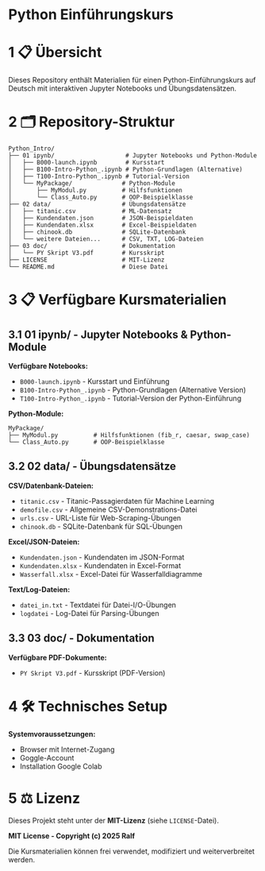 
# Python Einführungskurs

# 1 📋 Übersicht

Dieses Repository enthält Materialien für einen Python-Einführungskurs auf Deutsch mit interaktiven Jupyter Notebooks und Übungsdatensätzen.

# 2 🗂️ Repository-Struktur

```
Python_Intro/
├── 01 ipynb/                    # Jupyter Notebooks und Python-Module
│   ├── B000-launch.ipynb        # Kursstart
│   ├── B100-Intro-Python_.ipynb # Python-Grundlagen (Alternative)
│   ├── T100-Intro-Python_.ipynb # Tutorial-Version
│   └── MyPackage/              # Python-Module
│       ├── MyModul.py          # Hilfsfunktionen
│       └── Class_Auto.py       # OOP-Beispielklasse
├── 02 data/                    # Übungsdatensätze
│   ├── titanic.csv             # ML-Datensatz
│   ├── Kundendaten.json        # JSON-Beispieldaten
│   ├── Kundendaten.xlsx        # Excel-Beispieldaten
│   ├── chinook.db              # SQLite-Datenbank
│   └── weitere Dateien...      # CSV, TXT, LOG-Dateien
├── 03 doc/                     # Dokumentation
│   └── PY Skript V3.pdf        # Kursskript
├── LICENSE                     # MIT-Lizenz
└── README.md                   # Diese Datei
```

# 3 📋 Verfügbare Kursmaterialien


## 3.1 **01 ipynb/** - Jupyter Notebooks & Python-Module

**Verfügbare Notebooks:**
- `B000-launch.ipynb` - Kursstart und Einführung
- `B100-Intro-Python_.ipynb` - Python-Grundlagen (Alternative Version)
- `T100-Intro-Python_.ipynb` - Tutorial-Version der Python-Einführung

**Python-Module:**
```
MyPackage/
├── MyModul.py          # Hilfsfunktionen (fib_r, caesar, swap_case)
└── Class_Auto.py       # OOP-Beispielklasse
```

## 3.2 **02 data/** - Übungsdatensätze

**CSV/Datenbank-Dateien:**
- `titanic.csv` - Titanic-Passagierdaten für Machine Learning
- `demofile.csv` - Allgemeine CSV-Demonstrations-Datei
- `urls.csv` - URL-Liste für Web-Scraping-Übungen
- `chinook.db` - SQLite-Datenbank für SQL-Übungen

**Excel/JSON-Dateien:**
- `Kundendaten.json` - Kundendaten im JSON-Format
- `Kundendaten.xlsx` - Kundendaten in Excel-Format
- `Wasserfall.xlsx` - Excel-Datei für Wasserfalldiagramme

**Text/Log-Dateien:**
- `datei_in.txt` - Textdatei für Datei-I/O-Übungen
- `logdatei` - Log-Datei für Parsing-Übungen

## 3.3 **03 doc/** - Dokumentation

**Verfügbare PDF-Dokumente:**
- `PY Skript V3.pdf` - Kursskript (PDF-Version)


# 4 🛠️ Technisches Setup

**Systemvoraussetzungen:**
- Browser mit Internet-Zugang
- Goggle-Account
- Installation Google Colab



# 5 ⚖️ Lizenz

Dieses Projekt steht unter der **MIT-Lizenz** (siehe `LICENSE`-Datei).

**MIT License - Copyright (c) 2025 Ralf**

Die Kursmaterialien können frei verwendet, modifiziert und weiterverbreitet werden.
